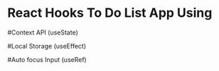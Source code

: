 # React Hooks To Do List App Using 

#Context API (useState)

#Local Storage (useEffect)

#Auto focus Input (useRef)

